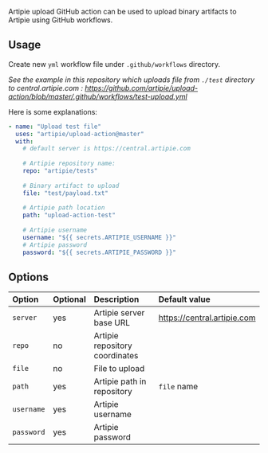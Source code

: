 Artipie upload GitHub action can be used to upload binary artifacts to Artipie using GitHub workflows.

## Usage

Create new `yml` workflow file under `.github/workflows` directory.

*See the example in this repository which uploads file from `./test` directory to central.artipie.com : https://github.com/artipie/upload-action/blob/master/.github/workflows/test-upload.yml*

Here is some explanations:
```yaml
- name: "Upload test file"
  uses: "artipie/upload-action@master"
  with:
    # default server is https://central.artipie.com
    
    # Artipie repository name:
    repo: "artipie/tests"
    
    # Binary artifact to upload
    file: "test/payload.txt"
    
    # Artipie path location
    path: "upload-action-test"
    
    # Artipie username
    username: "${{ secrets.ARTIPIE_USERNAME }}"
    # Artipie password
    password: "${{ secrets.ARTIPIE_PASSWORD }}"
```

## Options


| Option        | Optional | Description                    | Default value               |
|:------------- |:---------|:-------------------------------|:----------------------------|
| `server`      | yes      | Artipie server base URL        | https://central.artipie.com |
| `repo`        | no       | Artipie repository coordinates |                             |
| `file`        | no       | File to upload                 |                             |
| `path`        | yes      | Artipie path in repository     | `file` name                 |
| `username`    | yes      | Artipie username               |                             |
| `password`    | yes      | Artipie password               |                             |

